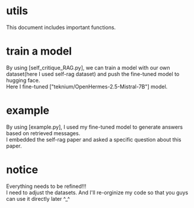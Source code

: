 # utils
This document includes important functions.

# train a model
By using [self_critique_RAG.py], we can train a model with our own dataset(here I used self-rag dataset) and push the fine-tuned model to hugging face.\
Here I fine-tuned ["teknium/OpenHermes-2.5-Mistral-7B"] model.

# example
By using [example.py], I used my fine-tuned model to generate answers based on retrieved messages.\
I embedded the self-rag paper and asked a specific question about this paper.

# notice
Everything needs to be refined!!!\
I need to adjust the datasets. And I'll re-orginize my code so that you guys can use it directly later ^_^
